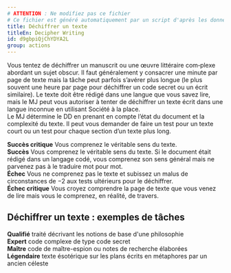 ```yaml
---
# ATTENTION : Ne modifiez pas ce fichier
# Ce fichier est généré automatiquement par un script d'après les données du module Foundry VTT officiel et de sa traduction
title: Déchiffrer un texte
titleEn: Decipher Writing
id: d9gbpiQjChYDYA2L
group: actions
---
```

<p><span id="ctl00_MainContent_DetailedOutput">Vous tentez de déchiffrer un manuscrit ou une œuvre littéraire com‑plexe abordant un sujet obscur. Il faut généralement y consacrer une minute par page de texte mais la tâche peut parfois s’avérer plus longue (le plus souvent une heure par page pour déchiffrer un code secret ou un écrit similaire). Le texte doit être rédigé dans une langue que vous savez lire, mais le MJ peut vous autoriser à tenter de déchiffrer un texte écrit dans une langue inconnue en utilisant Société à la place.<br>Le MJ détermine le DD en prenant en compte l’état du document et la complexité du texte. Il peut vous demander de faire un test pour un texte court ou un test pour chaque section d’un texte plus long.</span></p><p><span id="ctl00_MainContent_DetailedOutput"><strong>Succès critique</strong> Vous comprenez le véritable sens du texte.<br><strong>Succès</strong>  Vous comprenez le véritable sens du texte. Si le document était rédigé dans un langage codé, vous comprenez son sens général mais ne parvenez pas à le traduire mot pour mot.<br><strong>Échec</strong> Vous ne comprenez pas le texte et subissez un malus de circonstances de −2 aux tests ultérieurs pour le déchiffrer.<br><strong>Échec critique</strong> Vous croyez comprendre la page de texte que vous venez de lire mais vous le comprenez, en réalité, de travers.</span></p><h2 class="title">Déchiffrer un texte : exemples de tâches</h2><p><strong>Qualifié</strong> traité décrivant les notions de base d'une philosophie<br><strong>Expert</strong> code complexe de type code secret<br><strong>Maître</strong> code de maître-espion ou notes de recherche élaborées<br><strong>Légendaire</strong> texte ésotérique sur les plans écrits en métaphores par un ancien céleste</p>
